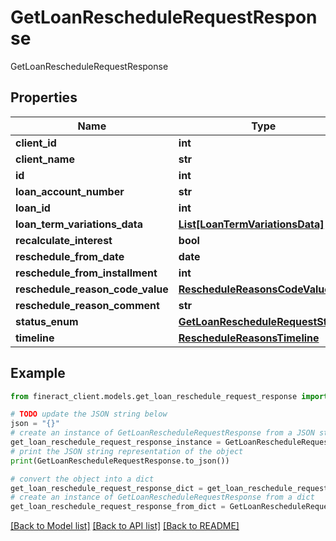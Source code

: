 # GetLoanRescheduleRequestResponse

GetLoanRescheduleRequestResponse

## Properties

Name | Type | Description | Notes
------------ | ------------- | ------------- | -------------
**client_id** | **int** |  | [optional] 
**client_name** | **str** |  | [optional] 
**id** | **int** |  | [optional] 
**loan_account_number** | **str** |  | [optional] 
**loan_id** | **int** |  | [optional] 
**loan_term_variations_data** | [**List[LoanTermVariationsData]**](LoanTermVariationsData.md) |  | [optional] 
**recalculate_interest** | **bool** |  | [optional] 
**reschedule_from_date** | **date** |  | [optional] 
**reschedule_from_installment** | **int** |  | [optional] 
**reschedule_reason_code_value** | [**RescheduleReasonsCodeValue**](RescheduleReasonsCodeValue.md) |  | [optional] 
**reschedule_reason_comment** | **str** |  | [optional] 
**status_enum** | [**GetLoanRescheduleRequestStatus**](GetLoanRescheduleRequestStatus.md) |  | [optional] 
**timeline** | [**RescheduleReasonsTimeline**](RescheduleReasonsTimeline.md) |  | [optional] 

## Example

```python
from fineract_client.models.get_loan_reschedule_request_response import GetLoanRescheduleRequestResponse

# TODO update the JSON string below
json = "{}"
# create an instance of GetLoanRescheduleRequestResponse from a JSON string
get_loan_reschedule_request_response_instance = GetLoanRescheduleRequestResponse.from_json(json)
# print the JSON string representation of the object
print(GetLoanRescheduleRequestResponse.to_json())

# convert the object into a dict
get_loan_reschedule_request_response_dict = get_loan_reschedule_request_response_instance.to_dict()
# create an instance of GetLoanRescheduleRequestResponse from a dict
get_loan_reschedule_request_response_from_dict = GetLoanRescheduleRequestResponse.from_dict(get_loan_reschedule_request_response_dict)
```
[[Back to Model list]](../README.md#documentation-for-models) [[Back to API list]](../README.md#documentation-for-api-endpoints) [[Back to README]](../README.md)


